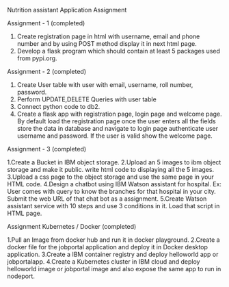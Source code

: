 Nutrition assistant Application Assignment 

Assignment - 1  (completed)

1. Create registration page in html with username, email and phone number and by using POST method display it in next html page.
2. Develop a flask program which should contain at least 5 packages used from pypi.org.

Assignment - 2   (completed)

1. Create User table with user with email, username, roll number, password.
2. Perform UPDATE,DELETE Queries with user table
3. Connect python code to db2.
4. Create a flask app with registration page, login page and welcome page. By default load the registration page once the user enters all the fields store the data in database and navigate to login page authenticate user username and password. If the user is valid show the welcome page.


Assignment - 3   (completed)

1.Create a Bucket in IBM object storage. 
2.Upload an 5 images  to ibm object storage and make it public. write html code to displaying all the 5 images. 
3.Upload a css page to the object storage and use the same page in your HTML code.
4.Design a chatbot using IBM Watson assistant for hospital. Ex: User comes with query to know the branches for that hospital in your city. Submit the web URL of that chat bot as a assignment. 
5.Create Watson assistant service with 10 steps and use 3 conditions in it. Load that script in HTML page.


Assignment Kubernetes / Docker  (completed)

1.Pull an Image from docker hub and run it in docker playground. 
2.Create a docker file for the jobportal application and deploy it in Docker desktop application. 
3.Create a IBM container registry and deploy helloworld app or jobportalapp. 
4.Create a Kubernetes cluster in IBM cloud and deploy helloworld image or jobportal image and also expose the same app to run in nodeport.
